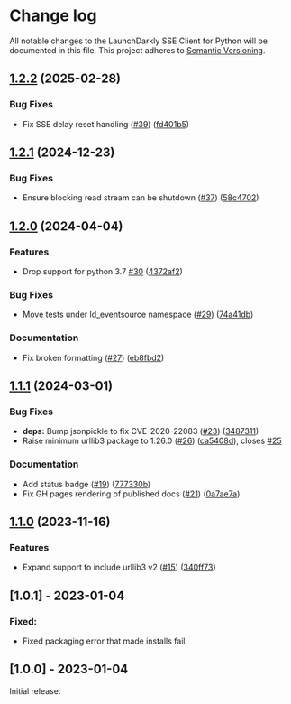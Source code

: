 # Change log

All notable changes to the LaunchDarkly SSE Client for Python will be documented in this file. This project adheres to [Semantic Versioning](http://semver.org).

## [1.2.2](https://github.com/launchdarkly/python-eventsource/compare/1.2.1...1.2.2) (2025-02-28)


### Bug Fixes

* Fix SSE delay reset handling ([#39](https://github.com/launchdarkly/python-eventsource/issues/39)) ([fd401b5](https://github.com/launchdarkly/python-eventsource/commit/fd401b5348a8a62b18b823bf9c0dbaf5001a7285))

## [1.2.1](https://github.com/launchdarkly/python-eventsource/compare/1.2.0...1.2.1) (2024-12-23)


### Bug Fixes

* Ensure blocking read stream can be shutdown ([#37](https://github.com/launchdarkly/python-eventsource/issues/37)) ([58c4702](https://github.com/launchdarkly/python-eventsource/commit/58c4702f0920c0df1d188f79ec8b9fc018f00ae1))

## [1.2.0](https://github.com/launchdarkly/python-eventsource/compare/1.1.1...1.2.0) (2024-04-04)


### Features

* Drop support for python 3.7 [#30](https://github.com/launchdarkly/python-eventsource/issues/30) ([4372af2](https://github.com/launchdarkly/python-eventsource/commit/4372af2c77fde7085964f28ceacda4a41ad32fc7))


### Bug Fixes

* Move tests under ld_eventsource namespace ([#29](https://github.com/launchdarkly/python-eventsource/issues/29)) ([74a41db](https://github.com/launchdarkly/python-eventsource/commit/74a41dbef437cb9fc4b0b66f3ac80585917ab856))


### Documentation

* Fix broken formatting ([#27](https://github.com/launchdarkly/python-eventsource/issues/27)) ([eb8fbd2](https://github.com/launchdarkly/python-eventsource/commit/eb8fbd28ea354286a5245e9b275b7ac38811acfd))

## [1.1.1](https://github.com/launchdarkly/python-eventsource/compare/1.1.0...1.1.1) (2024-03-01)


### Bug Fixes

* **deps:** Bump jsonpickle to fix CVE-2020-22083 ([#23](https://github.com/launchdarkly/python-eventsource/issues/23)) ([3487311](https://github.com/launchdarkly/python-eventsource/commit/3487311a768cb557d39d8aa2dc57b569d9a55b0c))
* Raise minimum urllib3 package to 1.26.0 ([#26](https://github.com/launchdarkly/python-eventsource/issues/26)) ([ca5408d](https://github.com/launchdarkly/python-eventsource/commit/ca5408dc822ec8e9b8ac6674c3e72f5b84954ac0)), closes [#25](https://github.com/launchdarkly/python-eventsource/issues/25)


### Documentation

* Add status badge ([#19](https://github.com/launchdarkly/python-eventsource/issues/19)) ([777330b](https://github.com/launchdarkly/python-eventsource/commit/777330b303641bbe3983d2599ceb82a098d2ab98))
* Fix GH pages rendering of published docs ([#21](https://github.com/launchdarkly/python-eventsource/issues/21)) ([0a7ae7a](https://github.com/launchdarkly/python-eventsource/commit/0a7ae7ab967f1bbc374f572f799c4347703ac1c8))

## [1.1.0](https://github.com/launchdarkly/python-eventsource/compare/1.0.1...1.1.0) (2023-11-16)


### Features

* Expand support to include urllib3 v2 ([#15](https://github.com/launchdarkly/python-eventsource/issues/15)) ([340ff73](https://github.com/launchdarkly/python-eventsource/commit/340ff73f211bf6d98d5582baef8096a4a8b0c74d))

## [1.0.1] - 2023-01-04
### Fixed:
- Fixed packaging error that made installs fail.

## [1.0.0] - 2023-01-04
Initial release.
